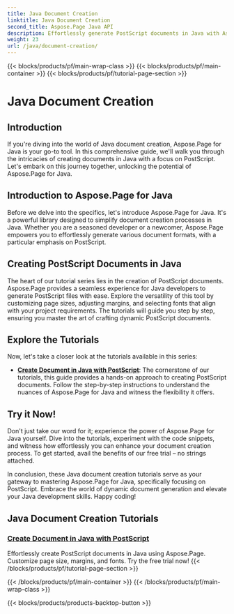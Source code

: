 ```yaml
---
title: Java Document Creation
linktitle: Java Document Creation
second_title: Aspose.Page Java API
description: Effortlessly generate PostScript documents in Java with Aspose.Page. Customize page size, margins, and fonts. Dive into Java document creation tutorials. 
weight: 23
url: /java/document-creation/
---
```


{{< blocks/products/pf/main-wrap-class >}}
{{< blocks/products/pf/main-container >}}
{{< blocks/products/pf/tutorial-page-section >}}

# Java Document Creation

## Introduction

If you're diving into the world of Java document creation, Aspose.Page for Java is your go-to tool. In this comprehensive guide, we'll walk you through the intricacies of creating documents in Java with a focus on PostScript. Let's embark on this journey together, unlocking the potential of Aspose.Page for Java.

## Introduction to Aspose.Page for Java

Before we delve into the specifics, let's introduce Aspose.Page for Java. It's a powerful library designed to simplify document creation processes in Java. Whether you are a seasoned developer or a newcomer, Aspose.Page empowers you to effortlessly generate various document formats, with a particular emphasis on PostScript.

## Creating PostScript Documents in Java

The heart of our tutorial series lies in the creation of PostScript documents. Aspose.Page provides a seamless experience for Java developers to generate PostScript files with ease. Explore the versatility of this tool by customizing page sizes, adjusting margins, and selecting fonts that align with your project requirements. The tutorials will guide you step by step, ensuring you master the art of crafting dynamic PostScript documents.

## Explore the Tutorials

Now, let's take a closer look at the tutorials available in this series:

- **[Create Document in Java with PostScript](./postscript/)**: The cornerstone of our tutorials, this guide provides a hands-on approach to creating PostScript documents. Follow the step-by-step instructions to understand the nuances of Aspose.Page for Java and witness the flexibility it offers.

## Try it Now!

Don't just take our word for it; experience the power of Aspose.Page for Java yourself. Dive into the tutorials, experiment with the code snippets, and witness how effortlessly you can enhance your document creation process. To get started, avail the benefits of our free trial – no strings attached.

In conclusion, these Java document creation tutorials serve as your gateway to mastering Aspose.Page for Java, specifically focusing on PostScript. Embrace the world of dynamic document generation and elevate your Java development skills. Happy coding!
## Java Document Creation Tutorials
### [Create Document in Java with PostScript](./postscript/)
Effortlessly create PostScript documents in Java using Aspose.Page. Customize page size, margins, and fonts. Try the free trial now!
{{< /blocks/products/pf/tutorial-page-section >}}

{{< /blocks/products/pf/main-container >}}
{{< /blocks/products/pf/main-wrap-class >}}

{{< blocks/products/products-backtop-button >}}
